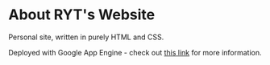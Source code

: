 # About RYT's Website

Personal site, written in purely HTML and CSS. 

Deployed with Google App Engine - check out [this link](https://cloud.google.com/appengine/docs/standard/python/getting-started/hosting-a-static-website) for more information.
